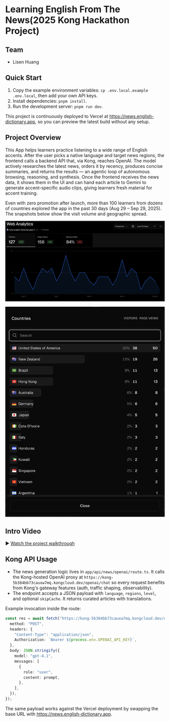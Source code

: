 # Learning English From The News(2025 Kong Hackathon Project)

## Team
- Lisen Huang

## Quick Start
1. Copy the example environment variables: `cp .env.local.example .env.local`, then add your own API keys.
2. Install dependencies: `pnpm install`.
3. Run the development server: `pnpm run dev`.

This project is continuously deployed to Vercel at https://news.english-dictionary.app, so you can preview the latest build without any setup.

## Project Overview
This App helps learners practice listening to a wide range of English accents. After the user picks a native language and target news regions, the frontend calls a backend API that, via Kong, reaches OpenAI. The model actively researches the latest news, orders it by recency, produces concise summaries, and returns the results — an agentic loop of autonomous browsing, reasoning, and synthesis. Once the frontend receives the news data, it shows them in the UI and can hand each article to Gemini to generate accent-specific audio clips, giving learners fresh material for accent training.

Even with zero promotion after launch, more than 100 learners from dozens of countries explored the app in the past 30 days (Aug 29 – Sep 29, 2025). The snapshots below show the visit volume and geographic spread.

![Visitor sessions](docs/visitors.jpg)

![Countries represented](docs/countries.jpg)

## Intro Video
▶️ [Watch the project walkthrough](https://peach-cautious-rattlesnake-559.mypinata.cloud/ipfs/bafybeibduxm3hiovtjpjpngrbvbasfoskjjioiddggyeo6wwnwxroqdnf4)

## Kong API Usage
- The news generation logic lives in `app/api/news/openai/route.ts`. It calls the Kong-hosted OpenAI proxy at `https://kong-5b384bb73cauxw7mq.kongcloud.dev/openai/chat` so every request benefits from Kong's gateway features (auth, traffic shaping, observability).
- The endpoint accepts a JSON payload with `language`, `regions`, `level`, and optional `skipCache`. It returns curated articles with translations.

Example invocation inside the route:

```ts
const res = await fetch("https://kong-5b384bb73cauxw7mq.kongcloud.dev/openai/chat", {
  method: "POST",
  headers: {
    "Content-Type": "application/json",
    Authorization: `Bearer ${process.env.OPENAI_API_KEY}`,
  },
  body: JSON.stringify({
    model: "gpt-4.1",
    messages: [
      {
        role: "user",
        content: prompt,
      },
    ],
  }),
});
```

The same payload works against the Vercel deployment by swapping the base URL with https://news.english-dictionary.app.
